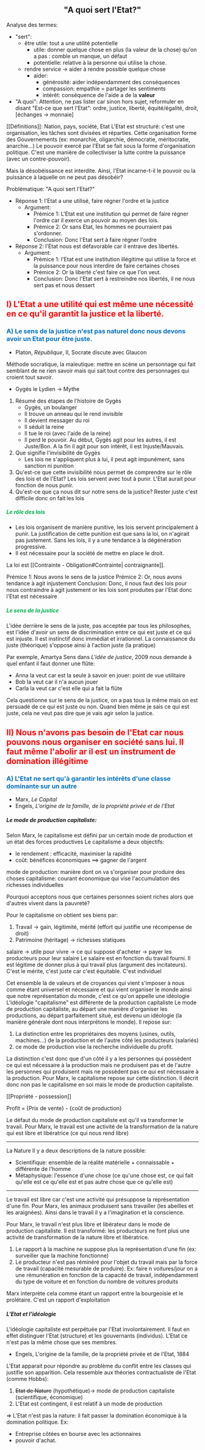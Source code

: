 ## <center>"A quoi sert l'Etat?"</center>

Analyse des termes:
- "sert":
	- être utile: tout a une utilité potentielle
		- utile: donner quelque chose en plus (la valeur de la chose) qu'on a pas : comble un manque, un défaut
		- potentielle: relative à la personne qui utilise la chose.
	-  rendre service $\rightarrow$ aider à rendre possible quelque chose
		- aider:
			- générosité: aider indépendamment des conséquences
			- compassion: empathie = partager les sentiments
			- intérêt: conséquence de l'aide a de la **valeur**
- "A quoi": Attention, ne pas lister car sinon hors sujet, reformuler en disant "Est-ce que sert l'Etat": ordre, justice, liberté, équité/égalité, droit, \[échanges $\rightarrow$ monnaie]

[[Définitions]]: Nation, pays, société, Etat
L'Etat est structuré: c'est une organisation, les tâches sont divisées et réparties. Cette organisation forme des Gouvernements (ex: monarchie, oligarchie, démocratie, méritocratie, anarchie…)
Le pouvoir exercé par l'Etat se fait sous la forme d'organisation politique. C'est une manière de collectiviser la lutte contre la puissance (avec un contre-pouvoir).

Mais la désobéissance est interdite.
Ainsi, l'Etat incarne-t-il le pouvoir ou la puissance à laquelle on ne peut pas désobéir?

Problématique: "A quoi sert l'Etat?"
- Réponse 1: l'Etat a une utilisé, faire régner l'ordre et la justice
	- Argument: 
		- Prémice 1: L'Etat est une institution qui permet de faire régner l'ordre car il exerce un pouvoir au moyen des lois.
		- Prémice 2: Or sans Etat, les hommes ne pourraient pas s'ordonner.
		- Conclusion: Donc l'Etat sert à faire régner l'ordre
- Réponse 2: l'Etat nous est défavorable car il entrave des libertés.
	- Argument:
		- Prémice 1: l'Etat est une institution illégitime qui utilise la force et la puissance pour nous interdire de faire certaines choses
		- Prémice 2: Or la liberté c'est faire ce que l'on veut.
		- Conclusion: Donc l'Etat sert à restreindre nos libertés, il ne nous sert pas et nous dessert

## <font color="#ff0000">I) L'Etat a une utilité qui est même une nécessité en ce qu'il garantit la justice et la liberté.</font>
### <font color="#0070c0">A) Le sens de la justice n'est pas naturel donc nous devons avoir un Etat pour être juste.</font>
- Platon, *République*, II, Socrate discute avec Glaucon

Méthode socratique, la maïeutique: mettre en scène un personnage qui fait semblant de ne rien savoir mais qui sait tout contre des personnages qui croient tout savoir.
- Gygès le Lydien -> Mythe

1) Résumé des étapes de l'histoire de Gygès
	- Gygès, un boulanger
	- Il trouve un anneau qui le rend invisible
	- Il devient messager du roi
	- Il séduit la reine
	- Il tue le roi (avec l'aide de la reine)
	- Il perd le pouvoir.
Au début, Gygès agit pour les autres, il est Juste/Bon. A la fin il agit pour son intérêt, il est Injuste/Mauvais.
2) Que signifie l'invisibilité de Gygès
	- Les lois ne s'appliquent plus à lui, il peut agit impunément, sans sanction ni punition
3) Qu'est-ce que cette invisibilité nous permet de comprendre sur le rôle des lois et de l'Etat?
Les lois servent avec tout à punir. L'Etat aurait pour fonction de nous punir.
4) Qu'est-ce que ça nous dit sur notre sens de la justice?
Rester juste c'est difficile donc on fait les lois

##### <font color="#00b050">Le rôle des lois</font>
- Les lois organisent de manière punitive, les lois servent principalement à punir. La justification de cette punition est que sans la loi, on n'agirait pas justement. Sans les lois, il y a une tendance à la dégénération progressive.
- Il est nécessaire pour la société de mettre en place le droit.

La loi est [[Contrainte - Obligation#Contrainte| contraignante]].

Prémice 1: Nous avons le sens de la justice
Prémice 2: Or, nous avons tendance à agit injustement
Conclusion: Donc, il nous faut des lois pour nous contraindre à agit justement or les lois sont produites par l'Etat donc l'Etat est nécessaire

##### <font color="#00b050">Le sens de la justice</font>
L'idée derrière le sens de la juste, pas acceptée par tous les philosophes, est l'idée d'avoir un sens de discrimination entre ce qui est juste et ce qui est injuste. Il est instinctif donc immédiat et irrationnel. 
La connaissance du juste (théorique) s'oppose ainsi à l'action juste (la pratique)

Par exemple, Amartya Sens dans *L'idée de justice*, 2009 nous demande à quel enfant il faut donner une flûte:
- Anna la veut car est la seule à savoir en jouer: point de vue utilitaire
- Bob la veut car il n'a aucun jouer
- Carla la veut car c'est elle qui a fait la flûte

Cela questionne sur le sens de la justice, on a pas tous la même mais on est persuadé de ce qui est juste ou non. Quand bien même je sais ce qui est juste, cela ne veut pas dire que je vais agir selon la justice.


## <font color="#ff0000">II) Nous n'avons pas besoin de l'Etat car nous pouvons nous organiser en société sans lui. Il faut même l'abolir ar il est un instrument de domination illégitime</font>
### <font color="#0070c0">A) L'Etat ne sert qu'à garantir les intérêts d'une classe dominante sur un autre</font>
- Marx, *Le Capital*
- Engels, *L'origine de la famille, de la propriété privée et de l'Etat*

##### Le mode de production capitaliste:
Selon Marx, le capitalisme est défini par un certain mode de production et un état des forces productives
Le capitalisme a deux objectifs:
- le rendement : efficacité, maximiser la rapidité
- coût: bénéfices économiques $\implies$ gagner de l'argent

mode de production: manière dont on va s'organiser pour produire des choses
capitalisme: courant économique qui vise l'accumulation des richesses individuelles


Pourquoi acceptons nous que certaines personnes soient riches alors que d'autres vivent dans la pauvreté?

Pour le capitalisme on obtient ses biens par:
1) Travail -> gain, légitimité, mérité (effort qui justifie une récompense de droit)
2) Patrimoine (héritage) -> richesses statiques

salaire -> utile pour vivre -> ce qui suppose d'acheter -> payer les producteurs pour leur salaire
Le salaire est en fonction du travail fourni. Il est légitime de donner plus à qui travail plus (argument des incitateurs). C'est le mérite, c'est juste car c'est équitable. C'est individuel

Cet ensemble là de valeurs et de croyances qui vient s'imposer à nous comme étant universel et nécessaire et qui vient organiser le monde ainsi que notre représentation du monde, c'est ce qu'on appelle une idéologie
L'idéologie "capitalisme" est différente de la production capitaliste
Le mode de production capitaliste, au départ une manière d'organiser les productions, au départ parfaitement situé, est devenu un idéologie (la manière générale dont nous interprétons le monde). Il repose sur:
1) La distinction entre les propriétaires des moyens (usines, outils, machines...) de la production et de l'autre côté les producteurs (salariés)
2) ce mode de production vise la recherche individuelle du profit.

La distinction c'est donc que d'un côté il y a les personnes qui possèdent ce qui est nécessaire à la production mais ne produisent pas et de l'autre les personnes qui produisent mais ne possèdent pas ce qui est nécessaire à la production.
Pour Marx, le capitalisme repose sur cette distinction. Il décrit donc non pas le capitalisme en soi mais le mode de production capitaliste.

[[Propriété - possession]]

Profit = {Prix de vente} - {coût de production}

Le défaut du mode de production capitaliste est qu'il va transformer le travail. Pour Marx, le travail est une activité de la transformation de la nature qui est libre et libératrice (ce qui nous rend libre)

___
La Nature
Il y a deux descriptions de la nature possible:
- Scientifique: ensemble de la réalité matérielle + connaissable + différente de l'homme
- Métaphysique: l'essence d'une chose (ce qu'une chose est, ce qui fait qu'elle est ce qu'elle est et pas autre chose que ce qu'elle est)
___

Le travail est libre car c'est une activité qui présuppose la représentation d'une fin. Pour Marx, les animaux produisent sans travailler (les abeilles et les araignées). Ainsi dans le travail il y a l'imagination et la conscience.

Pour Marx, le travail n'est plus libre et libérateur dans le mode de production capitaliste. Il est transformé: les producteurs ne font plus une activité de transformation de la nature libre et libératrice.
1) Le rapport à la machine ne suppose plus la représentation d'une fin (ex: surveiller que la machine fonctionne)
2) Le producteur n'est pas réminéré pour l'objet du travail mais par la force de travail (capacité mesurable de produire). Ex: faire n voitures/jour on a une rémunération en fonction de la capacité de travail, indépendamment du type de voiture et en fonction du nombre de voitures produits

Marx interprète cela comme étant un rapport entre la bourgeoisie et le prolétaire. C'est un rapport d'exploitation

##### L'Etat et l'idéologie
L'idéologie capitaliste est perpétuée par l'Etat involontairement. Il faut en effet distinguer l'Etat (structure) et les gouvernants (individus). L'Etat ce n'est pas la même chose que ses membres.

- Engels, L'origine de la famille, de la propriété privée et de l'Etat, 1884

L'Etat apparait pour répondre au problème du conflit entre les classes qui justifie son apparition. Cela ressemble aux théories contractualiste de l'Etat (comme Hobbs):
1) ~~Etat de Nature~~ (hypothétique)-> mode de production capitaliste (scientifique, économique)
2) L'Etat est contingent, il est relatif à un mode de production

=> L'Etat n'est pas la nature: il fait passer la domination économique à la domination politique.
Ex:
- Entreprise côtées en bourse avec les actionnaires
- pouvoir d'achat.